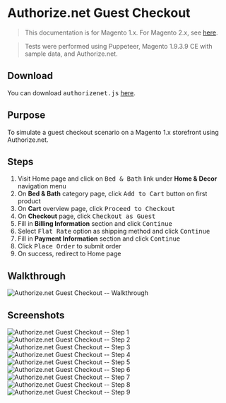 # Authorize.net Guest Checkout

<blockquote class="important">This documentation is for Magento 1.x. For Magento 2.x, see <a href="https://nickolasburr.github.io/magento/extensions/2.x/testlivecheckout/latest">here</a>.</blockquote>
<blockquote class="notice">Tests were performed using Puppeteer, Magento 1.9.3.9 CE with sample data, and Authorize.net.</blockquote>

## Download

You can download <tt>authorizenet.js</tt> [here](https://nickolasburr.github.io/magento/extensions/1.x/testlivecheckout/1.1.0/puppeteer/src/guest-checkout/authorizenet.js).

## Purpose

To simulate a guest checkout scenario on a Magento 1.x storefront using Authorize.net.

## Steps

1. Visit Home page and click on <tt>Bed & Bath</tt> link under __Home & Decor__ navigation menu
2. On __Bed & Bath__ category page, click <tt>Add to Cart</tt> button on first product
3. On __Cart__ overview page, click <tt>Proceed to Checkout</tt>
4. On __Checkout__ page, click <tt>Checkout as Guest</tt>
5. Fill in __Billing Information__ section and click <tt>Continue</tt>
6. Select <tt>Flat Rate</tt> option as shipping method and click <tt>Continue</tt>
7. Fill in __Payment Information__ section and click <tt>Continue</tt>
8. Click <tt>Place Order</tt> to submit order
9. On success, redirect to Home page

## Walkthrough

![Authorize.net Guest Checkout -- Walkthrough](https://nickolasburr.github.io/magento/extensions/1.x/testlivecheckout/1.1.0/puppeteer/img/guest-checkout/authorizenet/walkthrough.gif)

## Screenshots

![Authorize.net Guest Checkout -- Step 1](https://nickolasburr.github.io/magento/extensions/1.x/testlivecheckout/1.1.0/puppeteer/img/guest-checkout/authorizenet/step-01.png)
![Authorize.net Guest Checkout -- Step 2](https://nickolasburr.github.io/magento/extensions/1.x/testlivecheckout/1.1.0/puppeteer/img/guest-checkout/authorizenet/step-02.png)
![Authorize.net Guest Checkout -- Step 3](https://nickolasburr.github.io/magento/extensions/1.x/testlivecheckout/1.1.0/puppeteer/img/guest-checkout/authorizenet/step-03.png)
![Authorize.net Guest Checkout -- Step 4](https://nickolasburr.github.io/magento/extensions/1.x/testlivecheckout/1.1.0/puppeteer/img/guest-checkout/authorizenet/step-04.png)
![Authorize.net Guest Checkout -- Step 5](https://nickolasburr.github.io/magento/extensions/1.x/testlivecheckout/1.1.0/puppeteer/img/guest-checkout/authorizenet/step-05.png)
![Authorize.net Guest Checkout -- Step 6](https://nickolasburr.github.io/magento/extensions/1.x/testlivecheckout/1.1.0/puppeteer/img/guest-checkout/authorizenet/step-06.png)
![Authorize.net Guest Checkout -- Step 7](https://nickolasburr.github.io/magento/extensions/1.x/testlivecheckout/1.1.0/puppeteer/img/guest-checkout/authorizenet/step-07.png)
![Authorize.net Guest Checkout -- Step 8](https://nickolasburr.github.io/magento/extensions/1.x/testlivecheckout/1.1.0/puppeteer/img/guest-checkout/authorizenet/step-08.png)
![Authorize.net Guest Checkout -- Step 9](https://nickolasburr.github.io/magento/extensions/1.x/testlivecheckout/1.1.0/puppeteer/img/guest-checkout/authorizenet/step-09.png)
